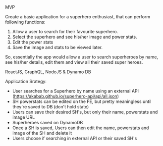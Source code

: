 MVP

Create a basic application for a superhero enthusiast, that can perform following functions:

1. Allow a user to search for their favourite superhero.
2. Select the superhero and see his/her image and power stats.
3. Edit the power stats
3. Save the image and stats to be viewed later.

So, essentially the app would allow a user to search superheroes by name, see his/her details, edit them and view all their saved super heroes.

ReactJS, GraphQL, NodeJS & Dynamo DB

Application Srategy:
- User searches for a Superhero by name using an external API
(https://akabab.github.io/superhero-api/api/all.json)
- SH powerstats can be edited on the FE, but pretty meaningless until they're saved to DB (don't hold state)
- Users can save their desired SH's, but only their name, powerstats and image URL
- Superheroes saved on DynamoDB
- Once a SH is saved, Users can then edit the name, powerstats and image of the SH and delete it
- Users choose if searching in external API or their saved SH's